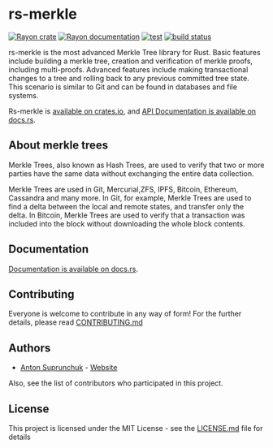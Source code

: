 # rs-merkle

[![Rayon crate](https://img.shields.io/crates/v/rs_merkle.svg)](https://crates.io/crates/rs_merkle)
[![Rayon documentation](https://docs.rs/rs_merkle/badge.svg)](https://docs.rs/rs_merkle)
[![test](https://github.com/antouhou/rs_merkle/actions/workflows/test.yml/badge.svg?branch=master)](https://github.com/antouhou/rs_merkle/actions)
[![build status](https://github.com/antouhou/rs_merkle/workflows/master/badge.svg)](https://github.com/antouhou/rs_merkle/actions)

rs-merkle is the most advanced Merkle Tree library for Rust.
Basic features include building a merkle tree, 
creation and verification of merkle proofs, including multi-proofs.
Advanced features include making transactional changes to a tree and rolling 
back to any previous committed tree state. 
This scenario is similar to Git and can be found in databases and file systems.

Rs-merkle is
[available on crates.io](https://crates.io/crates/rs_merkle), and 
[API Documentation is available on docs.rs](https://docs.rs/rs_merkle/).

## About merkle trees

Merkle Trees, also known as Hash Trees, are used to verify that two or more 
parties have the same data without exchanging the entire data collection.

Merkle Trees are used in Git, Mercurial,ZFS, IPFS, Bitcoin, Ethereum, Cassandra 
and many more. In Git, for example, Merkle Trees are used to find a delta 
between the local and remote states,  and transfer only the delta. In Bitcoin, 
Merkle Trees are used to verify that a transaction was included into the block 
without downloading the whole block contents.

## Documentation

[Documentation is available on docs.rs](https://docs.rs/rs_merkle/).

## Contributing

Everyone is welcome to contribute in any way of form! For the further details, please read [CONTRIBUTING.md](./CONTRIBUTING.md)

## Authors
- [Anton Suprunchuk](https://github.com/antouhou) - [Website](https://antouhou.com)

Also, see the list of contributors who participated in this project.

## License

This project is licensed under the MIT License - see the [LICENSE.md](./LICENSE.md) file for details